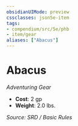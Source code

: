 ```yaml
---
obsidianUIMode: preview
cssclasses: json5e-item
tags:
- compendium/src/5e/phb
- item/gear
aliases: ["Abacus"]
---
```

# Abacus
*Adventuring Gear*  

- **Cost**: 2 gp
- **Weight**: 2.0 lbs.

*Source: SRD / Basic Rules*